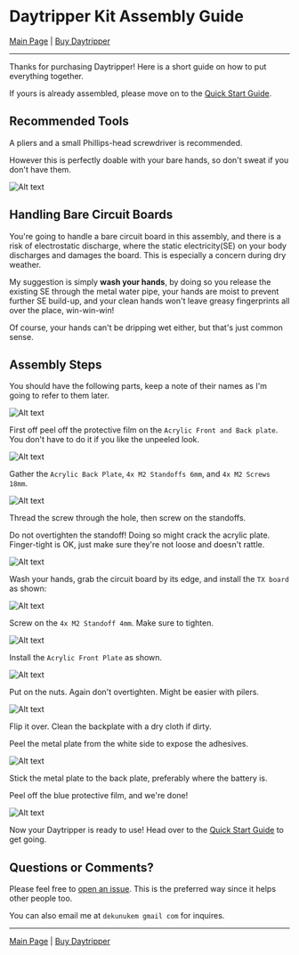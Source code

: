 # Daytripper Kit Assembly Guide

[Main Page](/README.md) | [Buy Daytripper](https://www.tindie.com/products/dekuNukem/daytripper)

------

Thanks for purchasing Daytripper! Here is a short guide on how to put everything together.

If yours is already assembled, please move on to the [Quick Start Guide](/quick_start_guide.md).

## Recommended Tools

A pliers and a small Phillips-head screwdriver is recommended.

However this is perfectly doable with your bare hands, so don't sweat if you don't have them.

![Alt text](resources/photos/tools.jpg)

## Handling Bare Circuit Boards

You're going to handle a bare circuit board in this assembly, and there is a risk of electrostatic discharge, where the static electricity(SE) on your body discharges and damages the board. This is especially a concern during dry weather.

My suggestion is simply **wash your hands**, by doing so you release the existing SE through the metal water pipe, your hands are moist to prevent further SE build-up, and your clean hands won't leave greasy fingerprints all over the place, win-win-win!

Of course, your hands can't be dripping wet either, but that's just common sense.

## Assembly Steps

You should have the following parts, keep a note of their names as I'm going to refer to them later. 

![Alt text](resources/photos/components.jpg)

First off peel off the protective film on the `Acrylic Front and Back plate`. You don't have to do it if you like the unpeeled look. 

![Alt text](resources/photos/film.jpg)

Gather the `Acrylic Back Plate`, `4x M2 Standoffs 6mm`, and `4x M2 Screws 18mm`.

![Alt text](resources/photos/back.jpg)

Thread the screw through the hole, then screw on the standoffs.

Do not overtighten the standoff! Doing so might crack the acrylic plate. Finger-tight is OK, just make sure they're not loose and doesn't rattle.

![Alt text](resources/photos/back_in.jpg)

Wash your hands, grab the circuit board by its edge, and install the `TX board` as shown:

![Alt text](resources/photos/tx_in.jpg)

Screw on the `4x M2 Standoff 4mm`. Make sure to tighten. 

![Alt text](resources/photos/tx_m2.jpg)

Install the `Acrylic Front Plate` as shown. 

![Alt text](resources/photos/tx_plate.jpg)

Put on the nuts. Again don't overtighten. Might be easier with pilers. 

![Alt text](resources/photos/tx_nut.jpg)

Flip it over. Clean the backplate with a dry cloth if dirty.

Peel the metal plate from the white side to expose the adhesives.

![Alt text](resources/photos/metal_peel.jpg)

Stick the metal plate to the back plate, preferably where the battery is. 

Peel off the blue protective film, and we're done!

![Alt text](resources/photos/done.jpg)

Now your Daytripper is ready to use! Head over to the [Quick Start Guide](/quick_start_guide.md) to get going.

## Questions or Comments?

Please feel free to [open an issue](https://github.com/dekuNukem/daytripper/issues). This is the preferred way since it helps other people too.

You can also email me at `dekunukem gmail com` for inquires.

------

[Main Page](/README.md) | [Buy Daytripper](https://www.tindie.com/products/dekuNukem/daytripper)